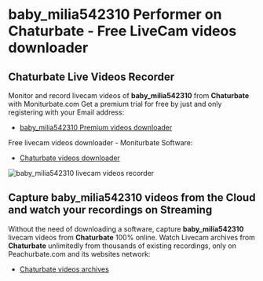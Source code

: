 # baby_milia542310 Performer on Chaturbate - Free LiveCam videos downloader

## Chaturbate Live Videos Recorder

Monitor and record livecam videos of **baby_milia542310** from **Chaturbate** with Moniturbate.com
Get a premium trial for free by just and only registering with your Email address:
* [baby_milia542310 Premium videos downloader](https://moniturbate.com/request-demo-licence-key.html)

Free livecam videos downloader - Moniturbate Software:
* [Chaturbate videos downloader](https://moniturbate.com/moniturbate-download-software.html)

![baby_milia542310 livecam videos recorder](https://peachurnet.com/templates/moniturbate-software.png)


## Capture baby_milia542310 videos from the Cloud and watch your recordings on Streaming

Without the need of downloading a software, capture **baby_milia542310** livecam videos from **Chaturbate** 100% online.
Watch Livecam archives from **Chaturbate** unlimitedly from thousands of existing recordings, only on Peachurbate.com and its websites network:
* [Chaturbate videos archives](https://peachurnet.com/)